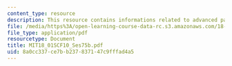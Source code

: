 ```yaml
---
content_type: resource
description: This resource contains informations related to advanced partial fractions.
file: /media/https%3A/open-learning-course-data-rc.s3.amazonaws.com/18-01sc-single-variable-calculus-fall-2010/8a0cc337ce7bb237837147c9fffad4a5_MIT18_01SCF10_Ses75b.pdf
file_type: application/pdf
resourcetype: Document
title: MIT18_01SCF10_Ses75b.pdf
uid: 8a0cc337-ce7b-b237-8371-47c9fffad4a5
---
```

